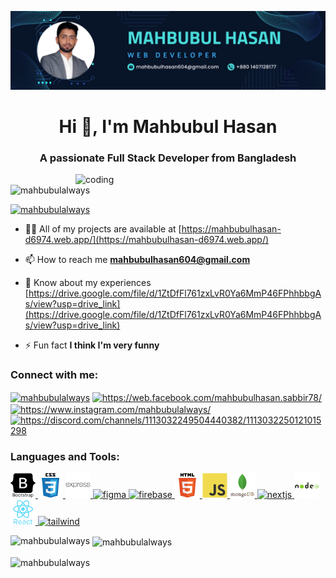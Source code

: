 ![logo](https://github.com/mahbubulalways/mahbubulalways/blob/main/mahbubu.png)
<h1 align="center">Hi 👋, I'm Mahbubul Hasan</h1>
<h3 align="center">A passionate Full Stack Developer from Bangladesh</h3>
<img align="right" alt="coding" width="400" src="https://camo.githubusercontent.com/c1dcb74cc1c1835b1d716f5051499a2814c683c806b15f04b0eba492863703e9/68747470733a2f2f63646e2e6472696262626c652e636f6d2f75736572732f3733303730332f73637265656e73686f74732f363538313234332f6176656e746f2e676966" >
<p align="left"> <img src="https://komarev.com/ghpvc/?username=mahbubulalways&label=Profile%20views&color=0e75b6&style=flat" alt="mahbubulalways" /> </p>

<p align="left"> <a href="https://twitter.com/mahbubulalways" target="blank"><img src="https://img.shields.io/twitter/follow/mahbubulalways?logo=twitter&style=for-the-badge" alt="mahbubulalways" /></a> </p>

- 👨‍💻 All of my projects are available at [https://mahbubulhasan-d6974.web.app/](https://mahbubulhasan-d6974.web.app/)

- 📫 How to reach me **mahbubulhasan604@gmail.com**

- 📄 Know about my experiences [https://drive.google.com/file/d/1ZtDfFl761zxLvR0Ya6MmP46FPhhbbgAs/view?usp=drive_link](https://drive.google.com/file/d/1ZtDfFl761zxLvR0Ya6MmP46FPhhbbgAs/view?usp=drive_link)

- ⚡ Fun fact **I think I'm very funny**

<h3 align="left">Connect with me:</h3>
<p align="left">
<a href="https://twitter.com/mahbubulalways" target="blank"><img align="center" src="https://raw.githubusercontent.com/rahuldkjain/github-profile-readme-generator/master/src/images/icons/Social/twitter.svg" alt="mahbubulalways" height="30" width="40" /></a>
<a href="https://fb.com/https://web.facebook.com/mahbubulhasan.sabbir78/" target="blank"><img align="center" src="https://raw.githubusercontent.com/rahuldkjain/github-profile-readme-generator/master/src/images/icons/Social/facebook.svg" alt="https://web.facebook.com/mahbubulhasan.sabbir78/" height="30" width="40" /></a>
<a href="https://instagram.com/https://www.instagram.com/mahbubulalways/" target="blank"><img align="center" src="https://raw.githubusercontent.com/rahuldkjain/github-profile-readme-generator/master/src/images/icons/Social/instagram.svg" alt="https://www.instagram.com/mahbubulalways/" height="30" width="40" /></a>
<a href="https://discord.gg/https://discord.com/channels/1113032249504440382/1113032250121015298" target="blank"><img align="center" src="https://raw.githubusercontent.com/rahuldkjain/github-profile-readme-generator/master/src/images/icons/Social/discord.svg" alt="https://discord.com/channels/1113032249504440382/1113032250121015298" height="30" width="40" /></a>
</p>

<h3 align="left">Languages and Tools:</h3>
<p align="left"> <a href="https://getbootstrap.com" target="_blank" rel="noreferrer"> <img src="https://raw.githubusercontent.com/devicons/devicon/master/icons/bootstrap/bootstrap-plain-wordmark.svg" alt="bootstrap" width="40" height="40"/> </a> <a href="https://www.w3schools.com/css/" target="_blank" rel="noreferrer"> <img src="https://raw.githubusercontent.com/devicons/devicon/master/icons/css3/css3-original-wordmark.svg" alt="css3" width="40" height="40"/> </a> <a href="https://expressjs.com" target="_blank" rel="noreferrer"> <img src="https://raw.githubusercontent.com/devicons/devicon/master/icons/express/express-original-wordmark.svg" alt="express" width="40" height="40"/> </a> <a href="https://www.figma.com/" target="_blank" rel="noreferrer"> <img src="https://www.vectorlogo.zone/logos/figma/figma-icon.svg" alt="figma" width="40" height="40"/> </a> <a href="https://firebase.google.com/" target="_blank" rel="noreferrer"> <img src="https://www.vectorlogo.zone/logos/firebase/firebase-icon.svg" alt="firebase" width="40" height="40"/> </a> <a href="https://www.w3.org/html/" target="_blank" rel="noreferrer"> <img src="https://raw.githubusercontent.com/devicons/devicon/master/icons/html5/html5-original-wordmark.svg" alt="html5" width="40" height="40"/> </a> <a href="https://developer.mozilla.org/en-US/docs/Web/JavaScript" target="_blank" rel="noreferrer"> <img src="https://raw.githubusercontent.com/devicons/devicon/master/icons/javascript/javascript-original.svg" alt="javascript" width="40" height="40"/> </a> <a href="https://www.mongodb.com/" target="_blank" rel="noreferrer"> <img src="https://raw.githubusercontent.com/devicons/devicon/master/icons/mongodb/mongodb-original-wordmark.svg" alt="mongodb" width="40" height="40"/> </a> <a href="https://nextjs.org/" target="_blank" rel="noreferrer"> <img src="https://cdn.worldvectorlogo.com/logos/nextjs-2.svg" alt="nextjs" width="40" height="40"/> </a> <a href="https://nodejs.org" target="_blank" rel="noreferrer"> <img src="https://raw.githubusercontent.com/devicons/devicon/master/icons/nodejs/nodejs-original-wordmark.svg" alt="nodejs" width="40" height="40"/> </a> <a href="https://reactjs.org/" target="_blank" rel="noreferrer"> <img src="https://raw.githubusercontent.com/devicons/devicon/master/icons/react/react-original-wordmark.svg" alt="react" width="40" height="40"/> </a> <a href="https://tailwindcss.com/" target="_blank" rel="noreferrer"> <img src="https://www.vectorlogo.zone/logos/tailwindcss/tailwindcss-icon.svg" alt="tailwind" width="40" height="40"/> </a> </p>

<p><img align="left" src="https://github-readme-stats.vercel.app/api/top-langs?username=mahbubulalways&show_icons=true&locale=en&layout=compact" alt="mahbubulalways" /></p>

<p>&nbsp;<img align="center" src="https://github-readme-stats.vercel.app/api?username=mahbubulalways&show_icons=true&locale=en" alt="mahbubulalways" /></p>

<p><img align="center" src="https://github-readme-streak-stats.herokuapp.com/?user=mahbubulalways&" alt="mahbubulalways" /></p>
